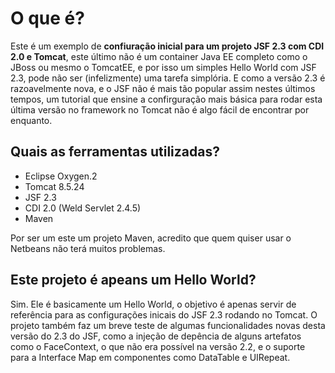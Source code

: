 # O que é?

Este é um exemplo de **confiuração inicial para um projeto JSF 2.3 com CDI 2.0 e Tomcat**, este último não é um container Java EE
completo como o JBoss ou mesmo o TomcatEE, e por isso um simples Hello World com JSF 2.3, pode não ser (infelizmente) uma tarefa
simplória. E como a versão 2.3 é razoavelmente nova, e o JSF não é mais tão popular assim nestes últimos tempos, um tutorial 
que ensine a confirguração mais básica para rodar esta última versão no framework no Tomcat não é algo fácil de encontrar 
por enquanto.

## Quais as ferramentas utilizadas?
 * Eclipse Oxygen.2
 * Tomcat 8.5.24
 * JSF 2.3
 * CDI 2.0 (Weld Servlet 2.4.5)
 * Maven
 
 Por ser um este um projeto Maven, acredito que quem quiser usar o Netbeans não terá muitos problemas.
 
 ## Este projeto é apeans um Hello World?
 Sim. Ele é basicamente um Hello World, o objetivo é apenas servir de referência para as configurações inicais do JSF 2.3
 rodando no Tomcat. O projeto também faz um breve teste de algumas funcionalidades novas desta versão do 2.3 do JSF, como
 a injeção de depência de alguns artefatos como o FaceContext, o que não era possível na versão 2.2, e o suporte para a 
 Interface Map em componentes como DataTable e UIRepeat.
 
 
